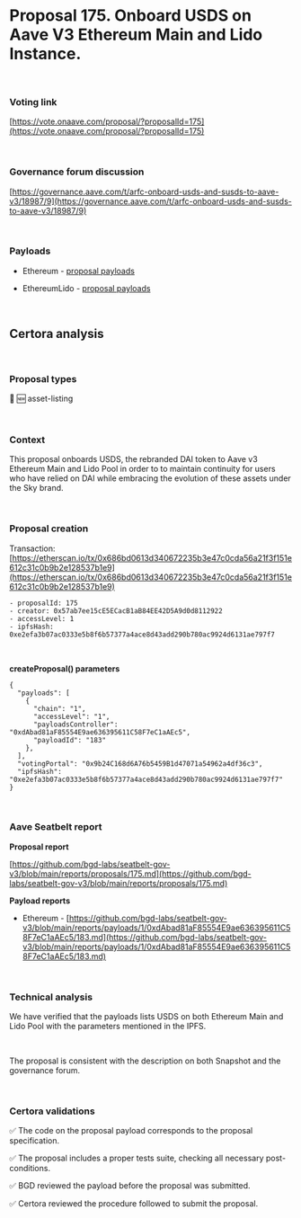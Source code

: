 # Proposal 175. Onboard USDS on Aave V3 Ethereum Main and Lido Instance.

<br>

### Voting link

[https://vote.onaave.com/proposal/?proposalId=175](https://vote.onaave.com/proposal/?proposalId=175)

<br>

### Governance forum discussion

[https://governance.aave.com/t/arfc-onboard-usds-and-susds-to-aave-v3/18987/9](https://governance.aave.com/t/arfc-onboard-usds-and-susds-to-aave-v3/18987/9)

<br>

### Payloads

* Ethereum - [proposal payloads](https://etherscan.io/address/0xAC088db10BCEBd1c4199f27a79A5d9755A546140#code#F1#L1)

* EthereumLido - [proposal payloads](https://etherscan.io/address/0x87Bcde5883012293cD673e874dbcfb6b6F21cfBA#code#F1#L1)

<br>

## Certora analysis

<br>

### Proposal types

:gem: :new: asset-listing

<br>

### Context

This proposal onboards USDS, the rebranded DAI token to Aave v3 Ethereum Main and Lido Pool in order to to maintain continuity for users who have relied on DAI while embracing the evolution of these assets under the Sky brand.

<br>

### Proposal creation

Transaction: [https://etherscan.io/tx/0x686bd0613d340672235b3e47c0cda56a21f3f151e612c31c0b9b2e128537b1e9](https://etherscan.io/tx/0x686bd0613d340672235b3e47c0cda56a21f3f151e612c31c0b9b2e128537b1e9)

```
- proposalId: 175
- creator: 0x57ab7ee15cE5ECacB1aB84EE42D5A9d0d8112922
- accessLevel: 1
- ipfsHash: 0xe2efa3b07ac0333e5b8f6b57377a4ace8d43add290b780ac9924d6131ae797f7
```

<br>

**createProposal() parameters**

```
{
  "payloads": [
    {
      "chain": "1",
      "accessLevel": "1",
      "payloadsController": "0xdAbad81aF85554E9ae636395611C58F7eC1aAEc5",
      "payloadId": "183"
    },
  ],
  "votingPortal": "0x9b24C168d6A76b5459B1d47071a54962a4df36c3",
  "ipfsHash": "0xe2efa3b07ac0333e5b8f6b57377a4ace8d43add290b780ac9924d6131ae797f7"
}
```

<br>

### Aave Seatbelt report

**Proposal report**

[https://github.com/bgd-labs/seatbelt-gov-v3/blob/main/reports/proposals/175.md](https://github.com/bgd-labs/seatbelt-gov-v3/blob/main/reports/proposals/175.md)

**Payload reports**

* Ethereum - [https://github.com/bgd-labs/seatbelt-gov-v3/blob/main/reports/payloads/1/0xdAbad81aF85554E9ae636395611C58F7eC1aAEc5/183.md](https://github.com/bgd-labs/seatbelt-gov-v3/blob/main/reports/payloads/1/0xdAbad81aF85554E9ae636395611C58F7eC1aAEc5/183.md)

<br>

### Technical analysis

We have verified that the payloads lists USDS on both Ethereum Main and Lido Pool with the parameters mentioned in the IPFS.

<br>

The proposal is consistent with the description on both Snapshot and the governance forum.

<br>

### Certora validations

:white_check_mark: The code on the proposal payload corresponds to the proposal specification.

:white_check_mark: The proposal includes a proper tests suite, checking all necessary post-conditions.

:white_check_mark: BGD reviewed the payload before the proposal was submitted.

:white_check_mark: Certora reviewed the procedure followed to submit the proposal.

